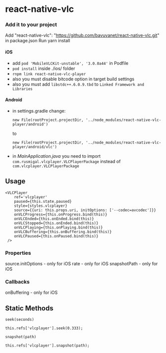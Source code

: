 # react-native-vlc

### Add it to your project

Add "react-native-vlc": "https://github.com/bavuvanet/react-native-vlc.git" in package.json
Run yarn install

#### iOS

- add `pod 'MobileVLCKit-unstable', '3.0.0a44'` in Podfile
- `pod install` inside ./ios/ folder
- `rnpm link react-native-vlc-player`
- also you must disable bitcode option in target build settings
- also you must add `libstdc++.6.0.9.tbd` to `Linked Framework and Libraries`

#### Android

- in settings.gradle change:

  `new File(rootProject.projectDir, '../node_modules/react-native-vlc-player/android')`

  to

  `new File(rootProject.projectDir, '../node_modules/react-native-vlc-player/android/vlc')`
- in *MainApplication.java* you need to import `com.rusmigal.vlcplayer.VLCPlayerPackage` instead of `com.vlcplayer.VLCPlayerPackage`

## Usage

```
<VLCPlayer
    ref='vlcplayer'
    paused={this.state.paused}
    style={styles.vlcplayer}
    source={{uri: this.props.uri, initOptions: ['--codec=avcodec']}}
    onVLCProgress={this.onProgress.bind(this)}
    onVLCEnded={this.onEnded.bind(this)}
    onVLCStopped={this.onEnded.bind(this)}
    onVLCPlaying={this.onPlaying.bind(this)}
    onVLCBuffering={this.onBuffering.bind(this)}
    onVLCPaused={this.onPaused.bind(this)}
 />

```
### Properties
source.initOptions - only for iOS
rate - only for iOS
snapshotPath - only for iOS

### Callbacks
onBuffering - only for iOS

## Static Methods

`seek(seconds)`

```
this.refs['vlcplayer'].seek(0.333);
```

`snapshot(path)`

```
this.refs['vlcplayer'].snapshot(path);
```
